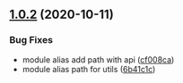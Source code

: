 ## [1.0.2](https://github.com/terminal-junkies/npmx/compare/v1.0.1...v1.0.2) (2020-10-11)


### Bug Fixes

* module alias add path with api ([cf008ca](https://github.com/terminal-junkies/npmx/commit/cf008caad159228ec03868cd57ec899a7d2b0847))
* module alias path for utils ([6b41c1c](https://github.com/terminal-junkies/npmx/commit/6b41c1c41d3ca047f9e188b7527278ee2bdf8ce3))
